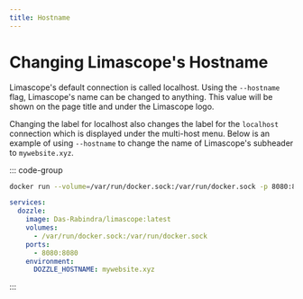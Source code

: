 ```yaml
---
title: Hostname
---
```


# Changing Limascope's Hostname

Limascope's default connection is called localhost. Using the `--hostname` flag, Limascope's name can be changed to anything. This value will be shown on the page title and under the Limascope logo.

Changing the label for localhost also changes the label for the `localhost` connection which is displayed under the multi-host menu. Below is an example of using `--hostname` to change the name of Limascope's subheader to `mywebsite.xyz`.

::: code-group

```sh
docker run --volume=/var/run/docker.sock:/var/run/docker.sock -p 8080:8080 Das-Rabindra/limascope --hostname mywebsite.xyz
```

```yaml [docker-compose.yml]
services:
  dozzle:
    image: Das-Rabindra/limascope:latest
    volumes:
      - /var/run/docker.sock:/var/run/docker.sock
    ports:
      - 8080:8080
    environment:
      DOZZLE_HOSTNAME: mywebsite.xyz
```

:::
